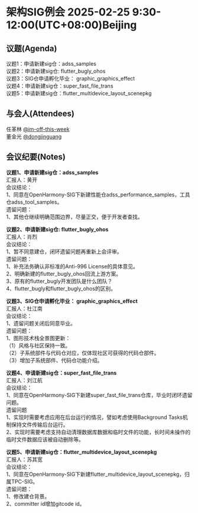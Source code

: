 # 架构SIG例会 2025-02-25 9:30-12:00(UTC+08:00)Beijing

## 议题(Agenda)

议题1：申请新建sig仓：adss_samples  
议题2：申请新建sig仓: flutter_bugly_ohos  
议题3：SIG仓申请孵化毕业： graphic_graphics_effect  
议题4：申请新建sig仓：super_fast_file_trans  
议题5：申请新建sig仓：flutter_multidevice_layout_scenepkg  

## 与会人(Attendees)

任革林 [@im-off-this-week](https://gitee.com/im-off-this-week)  
董金光 [@dongjinguang](https://gitee.com/dongjinguang)  

## 会议纪要(Notes)

**议题1、申请新建sig仓：adss_samples**  
汇报人：黄开  
会议结论：  
1、同意在OpenHarmony-SIG下新建性能仓adss_performance_samples，工具仓adss_tool_samples。  
遗留问题：  
1、其他仓继续明确范围边界，尽量正交，便于开发者查找。  

**议题2、申请新建sig仓: flutter_bugly_ohos**  
汇报人：肖烈  
会议结论：  
1、暂不同意建仓，闭环遗留问题再重新上会评审。  
遗留问题：  
1、补充法务确认非标准的Anti-996 License的具体意见。  
2、明确新建的flutter_bugly_ohos回流上游方案。  
3、原有的flutter_bugly开发团队是什么团队？  
4、flutter_bugly和flutter_bugly_ohos的区别。  

**议题3、SIG仓申请孵化毕业： graphic_graphics_effect**  
汇报人：杜江南  
会议结论：  
1、遗留问题关闭后同意毕业。  
遗留问题：  
1、图形技术栈全景图更新：  
（1）风格与社区保持一致。  
（2）子系统部件与代码仓对应，仅体现社区可获得的代码仓部件。  
（3）增加子系统部件、代码仓功能介绍。  

**议题4、申请新建sig仓：super_fast_file_trans**  
汇报人：刘江航  
会议结论：  
1、同意在OpenHarmony-SIG下新建super_fast_file_trans仓库，毕业时闭环遗留问题。  
遗留问题  
1、实现时需要考虑应用在后台运行的情况，譬如考虑使用Background Tasks机制保持文件传输后台运行。  
2、实现时需要考虑支持自动清理数据库数据和临时文件的功能，长时间未操作的临时文件数据应该被自动删除等。  

**议题5、申请新建sig仓：flutter_multidevice_layout_scenepkg**  
汇报人：苏其宽  
会议结论：  
1、同意在OpenHarmony-SIG下新建flutter_multidevice_layout_scenepkg，归属TPC-SIG。  
遗留问题：  
1、修改建仓背景。  
2、committer id增加gitcode id。  
